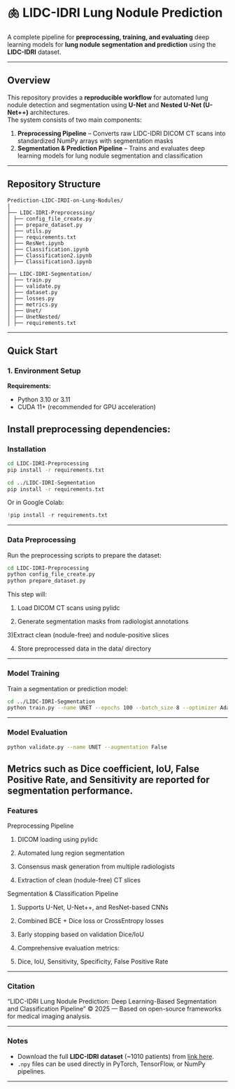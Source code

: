 # 🫁 LIDC-IDRI Lung Nodule Prediction

A complete pipeline for **preprocessing, training, and evaluating** deep learning models for **lung nodule segmentation and prediction** using the **LIDC-IDRI** dataset.

---

## Overview

This repository provides a **reproducible workflow** for automated lung nodule detection and segmentation using **U-Net** and **Nested U-Net (U-Net++)** architectures.  
The system consists of two main components:

1. **Preprocessing Pipeline** – Converts raw LIDC-IDRI DICOM CT scans into standardized NumPy arrays with segmentation masks  
2. **Segmentation & Prediction Pipeline** – Trains and evaluates deep learning models for lung nodule segmentation and classification

---

## Repository Structure
```
Prediction-LIDC-IRDI-on-Lung-Nodules/
│
├── LIDC-IDRI-Preprocessing/
│ ├── config_file_create.py
│ ├── prepare_dataset.py
│ ├── utils.py
│ ├── requirements.txt
│ ├── ResNet.ipynb
│ ├── Classification.ipynb
│ ├── Classification2.ipynb
│ ├── Classification3.ipynb
│
├── LIDC-IDRI-Segmentation/
│ ├── train.py
│ ├── validate.py
│ ├── dataset.py
│ ├── losses.py
│ ├── metrics.py
│ ├── Unet/
│ ├── UnetNested/
│ ├── requirements.txt

```

---

## Quick Start

### 1. Environment Setup

**Requirements:**
- Python 3.10 or 3.11  
- CUDA 11+ (recommended for GPU acceleration)

Install preprocessing dependencies:
---

### Installation

```bash
cd LIDC-IDRI-Preprocessing
pip install -r requirements.txt
```

```bash
cd ../LIDC-IDRI-Segmentation
pip install -r requirements.txt
```

Or in Google Colab:
```python
!pip install -r requirements.txt
```
---

### Data Preprocessing

Run the preprocessing scripts to prepare the dataset:

```bash
cd LIDC-IDRI-Preprocessing
python config_file_create.py
python prepare_dataset.py
```

This step will:

1) Load DICOM CT scans using pylidc

2) Generate segmentation masks from radiologist annotations

3)Extract clean (nodule-free) and nodule-positive slices

4) Store preprocessed data in the data/ directory


---

### Model Training

Train a segmentation or prediction model:

```bash
cd ../LIDC-IDRI-Segmentation
python train.py --name UNET --epochs 100 --batch_size 8 --optimizer Adam --augmentation True
```
---

### Model Evaluation

```bash
python validate.py --name UNET --augmentation False
```
Metrics such as Dice coefficient, IoU, False Positive Rate, and Sensitivity are reported for segmentation performance.
---

### Features

Preprocessing Pipeline

1) DICOM loading using pylidc

2) Automated lung region segmentation

3) Consensus mask generation from multiple radiologists

4) Extraction of clean (nodule-free) CT slices

Segmentation & Classification Pipeline

1) Supports U-Net, U-Net++, and ResNet-based CNNs

2) Combined BCE + Dice loss or CrossEntropy losses

3) Early stopping based on validation Dice/IoU

4) Comprehensive evaluation metrics:

5) Dice, IoU, Sensitivity, Specificity, False Positive Rate

---

### Citation
“LIDC-IDRI Lung Nodule Prediction: Deep Learning-Based Segmentation and Classification Pipeline”
© 2025 — Based on open-source frameworks for medical imaging analysis.

---

### Notes

- Download the full **LIDC-IDRI dataset** (~1010 patients) from [link here](https://www.cancerimagingarchive.net/collection/lidc-idri/).  
- `.npy` files can be used directly in PyTorch, TensorFlow, or NumPy pipelines.
---